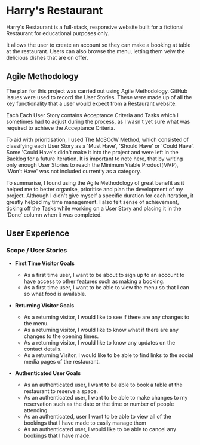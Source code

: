 # Harry's Restaurant
Harry's Restaurant is a full-stack, responsive website built for a fictional Restaurant for educational purposes only.

It allows the user to create an account so they can make a booking at table at the restaurant. Users can also browse the menu, letting them veiw the delicious dishes that are on offer.

## Agile Methodology
The plan for this project was carried out using Agile Methodology. GitHub Issues were used to record the User Stories. These were made up of all the key functionality that a user would expect from a Restaurant website.

Each Each User Story contains Acceptance Criteria and Tasks which I sometimes had to adjust during the process, as I wasn't yet sure what was required to achieve the Acceptance Criteria.

To aid with prioritisation, I used The MoSCoW Method, which consisted of classifying each User Story as a 'Must Have', 'Should Have' or 'Could Have'. Some 'Could Have's didn't make it into the project and were left in the Backlog for a future iteration. It is important to note here, that by writing only enough User Stories to reach the Minimum Viable Product(MVP), 'Won't Have' was not included currently as a category.

To summarise, I found using the Agile Methodology of great benefit as it helped me to better organise, prioritise and plan the development of my project. Although I didn't give myself a specific duration for each iteration, it greatly helped my time management. I also felt sense of achievement, ticking off the Tasks while working on a User Story and placing it in the 'Done' column when it was completed.

## User Experience

### Scope / User Stories

* **First Time Visitor Goals**
    * As a first time user, I want to be about to sign up to an account to have access to other features such as making a booking.
    * As a first time user, I want to be able to view the menu so that I can so what food is available.
            
* **Returning Visitor Goals**            
    * As a returning visitor, I would like to see if there are any changes to the menu.
    * As a returning visitor, I would like to know what if there are any changes to the opening times.
    * As a returning visitor, I would like to know any updates on the contact details.
    * As a returning Visitor, I would like to be able to find links to the social media pages of the restaurant.

* **Authenticated User Goals**
    * As an authenticated user, I want to be able to book a table at the restaurant to reserve a space.
    * As an authenticated user, I want to be able to make changes to my reservation such as the date or the time or number of people attending.
    * As an authenticated, user I want to be able to view all of the bookings that I have made to easily manage them
    * As an authenticated user, I would like to be able to cancel any bookings that I have made.